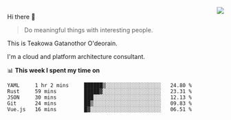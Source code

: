 <img align="right" src="https://github-readme-stats.vercel.app/api?username=Teakowa&show_icons=true&icon_color=2f80ed&text_color=718096&bg_color=ffffff&hide_title=true" />

Hi there 👋

> Do meaningful things with interesting people.

This is Teakowa Gatanothor O'deorain.

I'm a cloud and platform architecture consultant.

📊 **This week I spent my time on**
<!--START_SECTION:waka-->
```text
YAML     1 hr 2 mins     ██████▒░░░░░░░░░░░░░░░░░░   24.80 % 
Rust     59 mins         █████▓░░░░░░░░░░░░░░░░░░░   23.31 % 
JSON     30 mins         ███░░░░░░░░░░░░░░░░░░░░░░   12.13 % 
Git      24 mins         ██▒░░░░░░░░░░░░░░░░░░░░░░   09.83 % 
Vue.js   16 mins         █▓░░░░░░░░░░░░░░░░░░░░░░░   06.51 % 
```
<!--END_SECTION:waka-->
